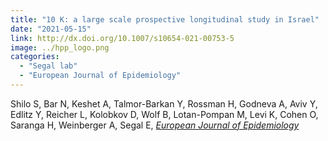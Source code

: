 ```yaml
---
title: "10 K: a large scale prospective longitudinal study in Israel"
date: "2021-05-15"
link: http://dx.doi.org/10.1007/s10654-021-00753-5
image: ../hpp_logo.png
categories:
  - "Segal lab"
  - "European Journal of Epidemiology"
---
```


Shilo S, Bar N, Keshet A, Talmor-Barkan Y, Rossman H, Godneva A, Aviv Y, Edlitz Y, Reicher L, Kolobkov D, Wolf B, Lotan-Pompan M, Levi K, Cohen O, Saranga H, Weinberger A, Segal E, [*European Journal of Epidemiology*](http://dx.doi.org/10.1007/s10654-021-00753-5)



